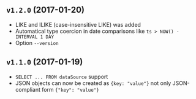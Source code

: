 ## `v1.2.0` (2017-01-20)

* LIKE and ILIKE (case-insensitive LIKE) was added
* Automatical type coercion in date comparisons like `ts > NOW() - INTERVAL 1 DAY`
* Option `--version`


## `v1.1.0` (2017-01-19)

* `SELECT ... FROM dataSource` support
* JSON objects can now be created as `{key: "value"}` not only JSON-compliant form `{"key": "value"}`
